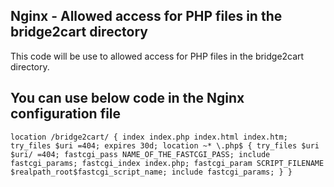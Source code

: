 ## Nginx - Allowed access for PHP files in the bridge2cart directory
This code will be use to allowed access for PHP files in the bridge2cart directory.

## You can use below code in the Nginx configuration file
`location /bridge2cart/ {
	index index.php index.html index.htm;
	try_files $uri =404;
	expires 30d;
	location ~* \.php$ {
		try_files $uri $uri/ =404;
		fastcgi_pass NAME_OF_THE_FASTCGI_PASS;
		include fastcgi_params;
		fastcgi_index index.php;
		fastcgi_param SCRIPT_FILENAME $realpath_root$fastcgi_script_name;
		include fastcgi_params;
	}
}`